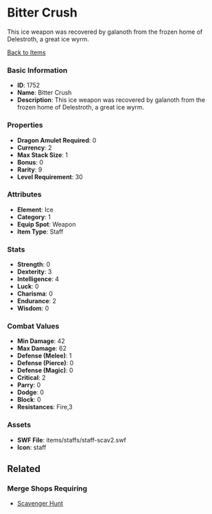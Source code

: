 # Bitter Crush

This ice weapon was recovered by galanoth from the frozen home of Delestroth, a great ice wyrm. 

[Back to Items](../items.md)

### Basic Information

- **ID**: 1752
- **Name**: Bitter Crush
- **Description**: This ice weapon was recovered by galanoth from the frozen home of Delestroth, a great ice wyrm. 

### Properties

- **Dragon Amulet Required**: 0
- **Currency**: 2
- **Max Stack Size**: 1
- **Bonus**: 0
- **Rarity**: 9
- **Level Requirement**: 30

### Attributes

- **Element**: Ice
- **Category**: 1
- **Equip Spot**: Weapon
- **Item Type**: Staff

### Stats

- **Strength**: 0
- **Dexterity**: 3
- **Intelligence**: 4
- **Luck**: 0
- **Charisma**: 0
- **Endurance**: 2
- **Wisdom**: 0

### Combat Values

- **Min Damage**: 42
- **Max Damage**: 62
- **Defense (Melee)**: 1
- **Defense (Pierce)**: 0
- **Defense (Magic)**: 0
- **Critical**: 2
- **Parry**: 0
- **Dodge**: 0
- **Block**: 0
- **Resistances**: Fire,3

### Assets

- **SWF File**: items/staffs/staff-scav2.swf
- **Icon**: staff

## Related

### Merge Shops Requiring

- [Scavenger Hunt](../merge-shops/40-scavenger-hunt.md)

